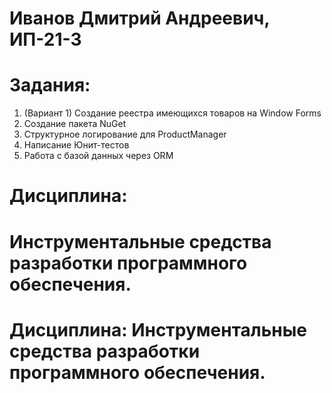 # Иванов Дмитрий Андреевич, ИП-21-3  
# Задания:   
 1) (Вариант 1) Создание реестра имеющихся товаров на Window Forms
 2) Создание пакета NuGet
 3) Структурное логирование для ProductManager
 4) Написание Юнит-тестов
 5) Работа с базой данных через ORM

# Дисциплина: 
Инструментальные средства разработки программного обеспечения.
=======

# Дисциплина: Инструментальные средства разработки программного обеспечения.
